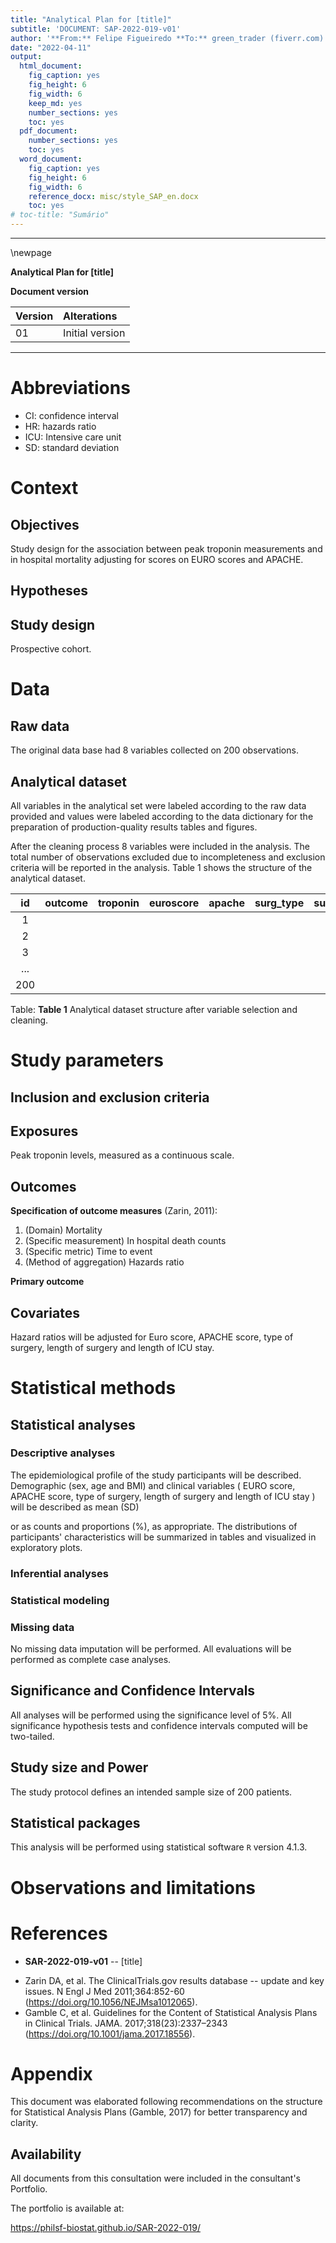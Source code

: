 ```yaml
---
title: "Analytical Plan for [title]"
subtitle: 'DOCUMENT: SAP-2022-019-v01'
author: '**From:** Felipe Figueiredo **To:** green_trader (fiverr.com)'
date: "2022-04-11"
output:
  html_document:
    fig_caption: yes
    fig_height: 6
    fig_width: 6
    keep_md: yes
    number_sections: yes
    toc: yes
  pdf_document:
    number_sections: yes
    toc: yes
  word_document:
    fig_caption: yes
    fig_height: 6
    fig_width: 6
    reference_docx: misc/style_SAP_en.docx
    toc: yes
# toc-title: "Sumário"
---
```




---

\newpage

**Analytical Plan for [title]**

**Document version**


|Version |Alterations     |
|:-------|:---------------|
|01      |Initial version |

---

# Abbreviations

- CI: confidence interval
- HR: hazards ratio
- ICU: Intensive care unit
- SD: standard deviation

# Context

## Objectives

Study design for the association between peak troponin measurements and in hospital mortality adjusting for scores on EURO scores and APACHE.

## Hypotheses

## Study design

Prospective cohort.

# Data



## Raw data

The original data base had
8
variables collected on
200
observations.

## Analytical dataset

All variables in the analytical set were labeled according to the raw data provided and values were labeled according to the data dictionary for the preparation of production-quality results tables and figures.

<!-- After the cleaning process -->
<!-- 8 -->
<!-- variables were included in the analysis -->
<!-- with -->
<!-- 200 -->
<!-- observations. -->
After the cleaning process
8
variables were included in the analysis.
The total number of observations excluded due to incompleteness and exclusion criteria will be reported in the analysis.
Table 1 shows the structure of the analytical dataset.


| id  | outcome | troponin | euroscore | apache | surg_type | surg_length | icu_length |
|:---:|:-------:|:--------:|:---------:|:------:|:---------:|:-----------:|:----------:|
|  1  |         |          |           |        |           |             |            |
|  2  |         |          |           |        |           |             |            |
|  3  |         |          |           |        |           |             |            |
| ... |         |          |           |        |           |             |            |
| 200 |         |          |           |        |           |             |            |

Table: **Table 1** Analytical dataset structure after variable selection and cleaning.

# Study parameters

## Inclusion and exclusion criteria

## Exposures

Peak troponin levels, measured as a continuous scale.

## Outcomes

**Specification of outcome measures** (Zarin, 2011):

1. (Domain) Mortality
2. (Specific measurement) In hospital death counts
3. (Specific metric) Time to event
4. (Method of aggregation) Hazards ratio

**Primary outcome**

## Covariates

Hazard ratios will be adjusted for Euro score, APACHE score, type of surgery, length of surgery and length of ICU stay.

# Statistical methods

## Statistical analyses

### Descriptive analyses

The epidemiological profile of the study participants will be described.
Demographic
(sex, age and BMI)
and clinical variables
( EURO score, APACHE score, type of surgery, length of surgery and length of ICU stay )
will be described as
mean (SD)
<!-- median (IQR) -->
or as counts and proportions (%), as appropriate.
The distributions of participants' characteristics will be summarized in tables and visualized in exploratory plots.

### Inferential analyses

<!-- All comparisons between groups will be performed as univariate analyses. -->
<!-- Continuous variables will be compared between groups with the -->
<!-- independent t test with Welch correction. -->
<!-- paired t test. -->
<!-- Wilcoxon test. -->
<!-- Differences in distribution of categorical variables will be assessed with the -->
<!-- Fisher exact test. -->
<!-- chi-square test. -->
<!-- McNemar test. -->

<!-- All inferential analyses will be performed in the statistical models (described in the next section). -->

### Statistical modeling

### Missing data

No missing data imputation will be performed.
All evaluations will be performed as complete case analyses.

## Significance and Confidence Intervals

All analyses will be performed using the significance level of 5%.
All significance hypothesis tests and confidence intervals computed will be
two-tailed.
<!-- left-tailed. -->
<!-- right-tailed. -->

## Study size and Power

The study protocol defines an intended sample size of 200 patients.

## Statistical packages

This analysis will be performed using statistical software `R` version 4.1.3.

# Observations and limitations

# References

- **SAR-2022-019-v01** -- [title]
<!-- - Cohen, J. (1988). Statistical power analysis for the behavioral sciences (2nd Ed.). New York: Routledge. -->
- Zarin DA, et al. The ClinicalTrials.gov results database -- update and key issues. N Engl J Med 2011;364:852-60 (<https://doi.org/10.1056/NEJMsa1012065>).
- Gamble C, et al. Guidelines for the Content of Statistical Analysis Plans in Clinical Trials. JAMA. 2017;318(23):2337–2343 (<https://doi.org/10.1001/jama.2017.18556>).

# Appendix

This document was elaborated following recommendations on the structure for Statistical Analysis Plans (Gamble, 2017) for better transparency and clarity.

## Availability

All documents from this consultation were included in the consultant's Portfolio.

<!-- The client has requested that this analysis be kept confidential until a future date, determined by the client. -->
<!-- All documents from this consultation are therefore not published online and only the title and year of the analysis will be included in the consultant's Portfolio. -->
<!-- After the agreed date is reached, the documents will be released. -->

<!-- The client has requested that this analysis be kept confidential. -->
<!-- All documents from this consultation are therefore not published online and only the title and year of the analysis will be included in the consultant's Portfolio. -->

The portfolio is available at:

<https://philsf-biostat.github.io/SAR-2022-019/>
